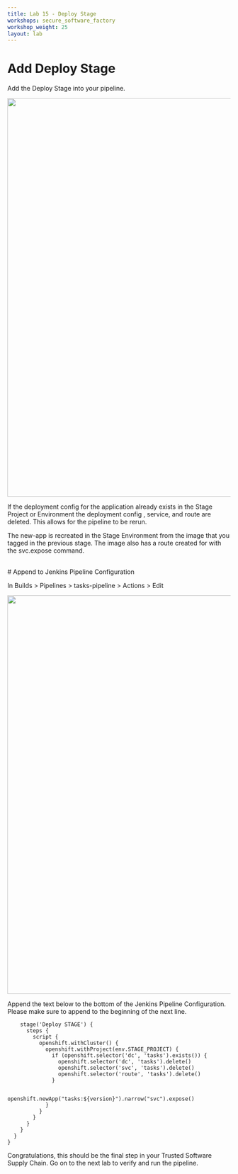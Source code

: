 ```yaml
---
title: Lab 15 - Deploy Stage
workshops: secure_software_factory
workshop_weight: 25
layout: lab
---
```

# Add Deploy Stage

Add the Deploy Stage into your pipeline.

<img src="../images/pipeline_deploy_stage.png" width="900" />

If the deployment config for the application already exists in the Stage Project or Environment the deployment config , service, and route are deleted.  This allows for the pipeline to be rerun.

The new-app is recreated in the Stage Environment from the image that you tagged in the previous stage.  The image also has a route created for with the svc.expose command.


<br>
# Append to Jenkins Pipeline Configuration

In Builds > Pipelines > tasks-pipeline > Actions > Edit

<img src="../images/pipeline_actions_edit.png" width="900" />

Append the text below to the bottom of the Jenkins Pipeline Configuration.  Please make sure to append to the beginning of the next line.  


```
    stage('Deploy STAGE') {
      steps {
        script {
          openshift.withCluster() {
            openshift.withProject(env.STAGE_PROJECT) {
              if (openshift.selector('dc', 'tasks').exists()) {
                openshift.selector('dc', 'tasks').delete()
                openshift.selector('svc', 'tasks').delete()
                openshift.selector('route', 'tasks').delete()
              }

              openshift.newApp("tasks:${version}").narrow("svc").expose()
            }
          }
        }
      }
    }
  }
}
```      

Congratulations, this should be the final step in your Trusted Software Supply Chain.  Go on to the next lab to verify and run the pipeline.
